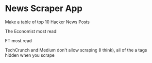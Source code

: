 # News Scraper App

Make a table of top 10 Hacker News Posts

The Economist most read

FT most read

TechCrunch and Medium don't allow scraping (I think), all of the a tags hidden when you scrape
